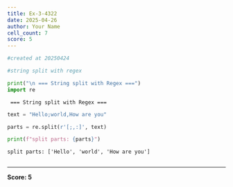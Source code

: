 ```yaml
---
title: Ex-3-4322
date: 2025-04-26
author: Your Name
cell_count: 7
score: 5
---
```


```python
#created at 20250424
```


```python
#string split with regex
```


```python
print("\n === String split with Regex ===")
import re
```

    
     === String split with Regex ===



```python
text = "Hello;world,How are you"
```


```python
parts = re.split(r'[;,:]', text)
```


```python
print(f"split parts: {parts}")
```

    split parts: ['Hello', 'world', 'How are you']



```python

```


---
**Score: 5**